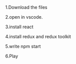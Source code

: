 1.Download the files

2.open in vscode.

3.install react

4.install redux and redux toolkit

5.write npm start

6.Play
 
 
